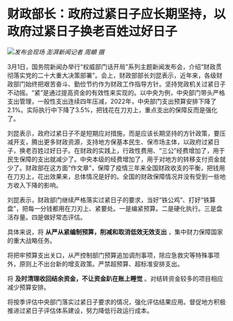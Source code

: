 # 财政部长：政府过紧日子应长期坚持，以政府过紧日子换老百姓过好日子

![](https://inews.gtimg.com/newsapp_bt/0/15699426415/1000)_发布会现场 澎湃新闻记者 周頔 摄_

3月1日，国务院新闻办举行“权威部门话开局”系列主题新闻发布会，介绍“财政贯彻落实党的二十大重大决策部署”。会上，财政部部长刘昆表示，近年来，各级财政部门始终把艰苦奋斗、勤俭节约作为财政工作指导方针。坚持党政机关过紧日子不动摇。“紧”是通过提高资金的有效性来实现的。以中央为例，中央部门带头严格支出管理，一般性支出连续四年压减，2022年，中央部门支出预算安排下降了2.1%。实际执行中下降了3.5%，把钱花在刀刃上，重点支出的保障反而是强化了。

刘昆表示，政府过紧日子不是短期应对措施，而是应该长期坚持的方针政策，要压减开支，腾出更多财政资源，支持地方保基本民生、保市场主体，以政府过紧日子，换老百姓过好日子。在财政的实践上，行政性费用、“三公”经费增加了，用于民生保障的支出就减少了。中央本级的经费增加了，用于对地方的转移支付资金就少了。财政部在这方面“作文章”，保障了疫情三年来全国财政收支的平衡，把钱用在刀刃上，花出效果来，总体情况是好的。全国的财政保障情况并没有受到一些地方收入下降的影响。

刘昆表示，财政部门继续严格落实过紧日子的要求，当好“铁公鸡”、打好“铁算盘”，把每一分钱都用在刀刃上、紧要处。一是编紧预算。二是硬化执行。三是盘活存量。四是做好常态评估。

具体来说，将 **从严从紧编制预算，削减和取消低效无效支出** ，集中财力保障国家的重大战略任务。

将把牢预算支出关口，从严控制部门预算追加调剂事项，除应急救灾等特殊事项外，原则上不出台新的增支政策。严禁超预算、超标准安排支出。

将 **及时清理收回结余资金，不让资金趴在账上睡觉** 。对结转资金较多的项目相应减少预算安排。

将按季评估中央部门落实过紧日子要求的情况，强化评估结果应用。督促地方积极推进过紧日子评估体系建设，努力降低行政运行成本。


